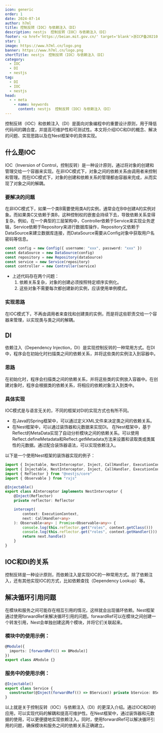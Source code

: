 ```yaml
---
icon: generic
order: 1
date: 2024-07-14
author: h7ml
title: 控制反转（IOC）与依赖注入（DI）
description: nestjs  控制反转（IOC）与依赖注入（DI）
footer: <a href='https://beian.mit.gov.cn/' target='blank'>浙ICP备2021037683号-2</a>nestjs  控制反转（IOC）与依赖注入（DI）
star: 1
image: https://www.h7ml.cn/logo.png
banner: https://www.h7ml.cn/logo.png
shortTitle: nestjs  控制反转（IOC）与依赖注入（DI）
category:
  - IOC
  - DI
  - nestjs
tag:
  - DI
  - IOC
  - nestjs
head:
  - - meta
    - name: keywords
      content: nestjs  控制反转（IOC）与依赖注入（DI）
---
```


控制反转（IOC）和依赖注入（DI）是面向对象编程中的重要设计原则，用于降低代码间的耦合度，并提高可维护性和可测试性。本文将介绍IOC和DI的概念、解决的问题、实现思路以及在Nest框架中的具体实现。

## 什么是IOC

IOC（Inversion of Control，控制反转）是一种设计原则，通过将对象的创建和管理交给一个容器来实现。在非IOC模式下，对象之间的依赖关系由调用者来控制和管理。而在IOC模式下，对象的创建和依赖关系的管理都由容器来完成，从而实现了对象之间的解耦。

### 要解决的问题

在非IOC模式下，如果一个类B需要使用类A的实例，通常会在B中创建A的实例对象。而如果类C又依赖于类B，这种控制权的嵌套会持续下去，导致依赖关系变得复杂。例如，在一个典型的三层架构中，Controller依赖于Service来实现业务逻辑，Service依赖于Repository来进行数据库操作，Repository又依赖于DataSource来建立数据库连接，而DataSource需要从Config对象中获取用户名密码等信息。

```typescript
const config = new Config({ username: "xxx", password: "xxx" })
const dataSource = new DataSource(config)
const repository = new Repository(dataSource)
const service = new Service(repository)
const controller = new Controller(service)
```

- 上述代码存在两个问题：
  1. 依赖关系复杂，对象的创建必须按照特定顺序实例化。
  2. 这些对象不需要每次都创建新的实例，应该使用单例模式。

### 实现思路
在IOC模式下，不再由调用者来查找和创建类的实例，而是将这些职责交给一个容器来管理，以实现类与类之间的解耦。

## DI

依赖注入（Dependency Injection，DI）是实现控制反转的一种常用方式。在DI中，程序会在初始化时扫描类之间的依赖关系，并将这些类的实例注入到容器中。

### 思路

在初始化时，程序会扫描类之间的依赖关系，并将这些类的实例放入容器中。在创建对象时，程序会根据类的依赖关系，将相应的依赖对象注入到类中。

### 具体实现

IOC模式是与语言无关的，不同的框架对DI的实现方式也有所不同。

- 在Java的Spring框架中，可以通过定义XML文件来决定类之间的依赖关系。
- 在Nest框架中，可以通过装饰器和元数据来实现DI。
在Nest框架中，基于Reflect的MetaData实现了自动分析模块之间的依赖关系。可以使用Reflect.defineMetadata和Reflect.getMetadata方法来设置和读取类或类属性的元数据。通过配合装饰器语法，可以实现依赖注入。

以下是一个使用Nest框架的装饰器实现的例子：

```typescript
import { Injectable, NestInterceptor, Inject, CallHandler, ExecutionContext } from "@nestjs/common"
import { Injectable, NestInterceptor, Inject, CallHandler, ExecutionContext } from "@nestjs/common"
import { Reflector } from "@nestjs/core"
import { Observable } from "rxjs"

@Injectable()
export class AInterceptor implements NestInterceptor {
    @Inject(Reflector)
    private reflector: Reflector

    intercept(
        context: ExecutionContext,
        next: CallHandler<any>
    ): Observable<any> | Promise<Observable<any>> {
        console.log(this.reflector.get("roles", context.getClass()))
        console.log(this.reflector.get("roles", context.getHandler()))
        return next.handle()
    }
}
```

## IOC和DI的关系

控制反转是一种设计原则，而依赖注入是实现IOC的一种常用方式。除了依赖注入，还有其他实现IOC的方式，比如依赖查找（Dependency Lookup）等。

## 解决循环引用问题

在模块和服务之间可能存在相互引用的情况，这样就会出现循环依赖。Nest框架通过使用forwardRef来解决循环引用的问题。forwardRef可以在模块之间创建一个转发引用，Nest会单独创建这两个模块，并将它们关联起来。


### 模块中的使用示例：

```typescript
@Module({
  imports: [forwardRef(() => BModule)]
})
export class AModule {}
```

### 服务中的使用示例：

```typescript
@Injectable()
export class Service {
  constructor(@Inject(forwardRef(() => BService)) private bService: BService) {}
}
```

以上就是关于控制反转（IOC）与依赖注入（DI）的更深入介绍。通过IOC和DI的应用，可以实现代码的解耦和提高可维护性。在Nest框架中，通过装饰器和元数据的使用，可以更便捷地实现依赖注入。同时，使用forwardRef可以解决循环引用的问题，确保模块和服务之间的依赖关系正确建立。
